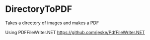 # DirectoryToPDF
Takes a directory of images and makes a PDF

Using PDFFileWriter.NET
https://github.com/jeske/PdfFileWriter.NET
